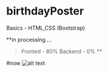 # birthdayPoster
Basics - HTML,CSS (Bootstrap)

**in processing....
> Fronted - 80%
> Backend - 0% **


#now
![alt text](https://github.com/meminsahin/birthdayPoster/blob/master/start-image.png?raw=true)
